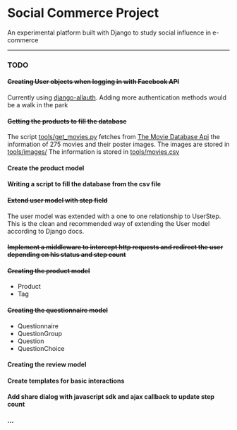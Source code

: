 # Social Commerce Project
An experimental platform built with Django to study social influence in e-commerce
* * *
### TODO
#### ~~Creating User objects when logging in with Facebook API~~
Currently using [django-allauth](https://github.com/pennersr/django-allauth).
Adding more authentication methods would be a walk in the park
#### ~~Getting the products to fill the database~~
The script [tools/get_movies.py](https://github.com/felix-d/social-commerce-project/blob/master/tools/get_movies.py) fetches from [The Movie Database Api](https://www.themoviedb.org/documentation/api) the information of 275 movies and their poster images.
The images are stored in [tools/images/](https://github.com/felix-d/social-commerce-project/tree/master/tools/images)
The information is stored in [tools/movies.csv](https://github.com/felix-d/social-commerce-project/blob/master/tools/movies.csv#L9) 
#### Create the product model ####
#### Writing a script to fill the database from the csv file
#### ~~Extend user model with step field~~
The user model was extended with a one to one relationship to UserStep. This is the clean and recommended way of extending the User model
according to Django docs.
#### ~~Implement a middleware to intercept http requests and redirect the user depending on his status and step count~~
#### ~~Creating the product model~~
* Product
* Tag
#### ~~Creating the questionnaire model~~
* Questionnaire
* QuestionGroup
* Question
* QuestionChoice
#### Creating the review model
#### Create templates for basic interactions
#### Add share dialog with javascript sdk and ajax callback to update step count
#### ...
